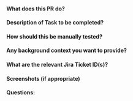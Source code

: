 #### What does this PR do?
#### Description of Task to be completed?
#### How should this be manually tested?
#### Any background context you want to provide?
#### What are the relevant Jira Ticket ID(s)?
#### Screenshots (if appropriate)
#### Questions:
